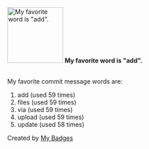 <img src="https://github.com/my-badges/my-badges/blob/master/src/all-badges/favorite-word/favorite-word.png?raw=true" alt="My favorite word is &quot;add&quot;." title="My favorite word is &quot;add&quot;." width="128">
<strong>My favorite word is &quot;add&quot;.</strong>
<br><br>

My favorite commit message words are:

1. add (used 59 times)
2. files (used 59 times)
3. via (used 59 times)
4. upload (used 59 times)
5. update (used 58 times)


Created by <a href="https://github.com/my-badges/my-badges">My Badges</a>
